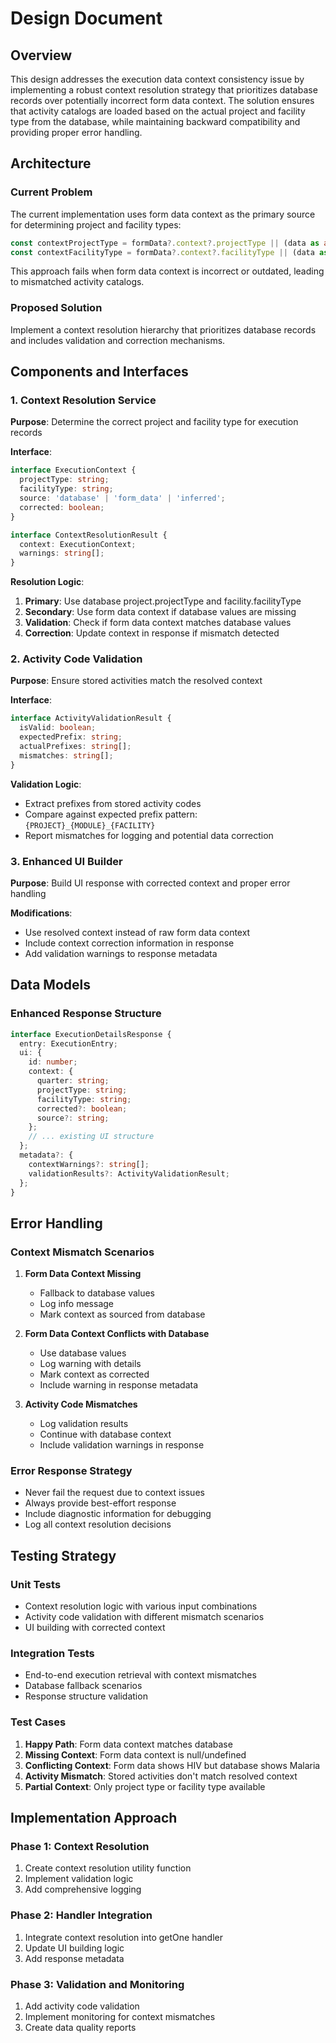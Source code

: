# Design Document

## Overview

This design addresses the execution data context consistency issue by implementing a robust context resolution strategy that prioritizes database records over potentially incorrect form data context. The solution ensures that activity catalogs are loaded based on the actual project and facility type from the database, while maintaining backward compatibility and providing proper error handling.

## Architecture

### Current Problem
The current implementation uses form data context as the primary source for determining project and facility types:
```typescript
const contextProjectType = formData?.context?.projectType || (data as any)?.project?.projectType;
const contextFacilityType = formData?.context?.facilityType || (data as any)?.facility?.facilityType;
```

This approach fails when form data context is incorrect or outdated, leading to mismatched activity catalogs.

### Proposed Solution
Implement a context resolution hierarchy that prioritizes database records and includes validation and correction mechanisms.

## Components and Interfaces

### 1. Context Resolution Service

**Purpose**: Determine the correct project and facility type for execution records

**Interface**:
```typescript
interface ExecutionContext {
  projectType: string;
  facilityType: string;
  source: 'database' | 'form_data' | 'inferred';
  corrected: boolean;
}

interface ContextResolutionResult {
  context: ExecutionContext;
  warnings: string[];
}
```

**Resolution Logic**:
1. **Primary**: Use database project.projectType and facility.facilityType
2. **Secondary**: Use form data context if database values are missing
3. **Validation**: Check if form data context matches database values
4. **Correction**: Update context in response if mismatch detected

### 2. Activity Code Validation

**Purpose**: Ensure stored activities match the resolved context

**Interface**:
```typescript
interface ActivityValidationResult {
  isValid: boolean;
  expectedPrefix: string;
  actualPrefixes: string[];
  mismatches: string[];
}
```

**Validation Logic**:
- Extract prefixes from stored activity codes
- Compare against expected prefix pattern: `{PROJECT}_{MODULE}_{FACILITY}`
- Report mismatches for logging and potential data correction

### 3. Enhanced UI Builder

**Purpose**: Build UI response with corrected context and proper error handling

**Modifications**:
- Use resolved context instead of raw form data context
- Include context correction information in response
- Add validation warnings to response metadata

## Data Models

### Enhanced Response Structure
```typescript
interface ExecutionDetailsResponse {
  entry: ExecutionEntry;
  ui: {
    id: number;
    context: {
      quarter: string;
      projectType: string;
      facilityType: string;
      corrected?: boolean;
      source?: string;
    };
    // ... existing UI structure
  };
  metadata?: {
    contextWarnings?: string[];
    validationResults?: ActivityValidationResult;
  };
}
```

## Error Handling

### Context Mismatch Scenarios

1. **Form Data Context Missing**
   - Fallback to database values
   - Log info message
   - Mark context as sourced from database

2. **Form Data Context Conflicts with Database**
   - Use database values
   - Log warning with details
   - Mark context as corrected
   - Include warning in response metadata

3. **Activity Code Mismatches**
   - Log validation results
   - Continue with database context
   - Include validation warnings in response

### Error Response Strategy
- Never fail the request due to context issues
- Always provide best-effort response
- Include diagnostic information for debugging
- Log all context resolution decisions

## Testing Strategy

### Unit Tests
- Context resolution logic with various input combinations
- Activity code validation with different mismatch scenarios
- UI building with corrected context

### Integration Tests
- End-to-end execution retrieval with context mismatches
- Database fallback scenarios
- Response structure validation

### Test Cases
1. **Happy Path**: Form data context matches database
2. **Missing Context**: Form data context is null/undefined
3. **Conflicting Context**: Form data shows HIV but database shows Malaria
4. **Activity Mismatch**: Stored activities don't match resolved context
5. **Partial Context**: Only project type or facility type available

## Implementation Approach

### Phase 1: Context Resolution
1. Create context resolution utility function
2. Implement validation logic
3. Add comprehensive logging

### Phase 2: Handler Integration
1. Integrate context resolution into getOne handler
2. Update UI building logic
3. Add response metadata

### Phase 3: Validation and Monitoring
1. Add activity code validation
2. Implement monitoring for context mismatches
3. Create data quality reports